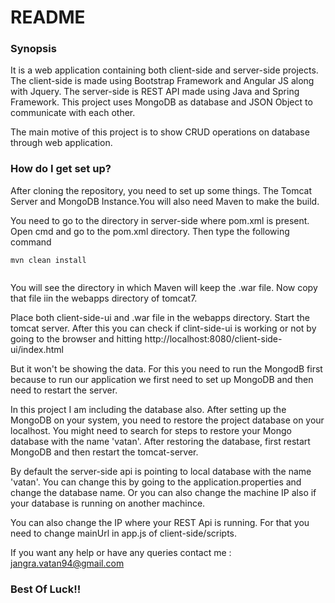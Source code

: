 # README #


### Synopsis ###

It is a web application containing both client-side and server-side projects. The client-side is made using Bootstrap Framework and Angular JS along with Jquery.
The server-side is REST API made using Java and Spring Framework. 
This project uses MongoDB as database and JSON Object to communicate with each other.

The main motive of this project is to show CRUD operations on database through web application.

### How do I get set up? ###

After cloning the repository, you need to set up some things. The Tomcat Server and MongoDB Instance.You will also need Maven to make the build.

You need to go to the directory in server-side where pom.xml is present. Open cmd and go to the pom.xml directory. Then type the following command
 
```
mvn clean install


```
You will see the directory in which Maven will keep the .war file. Now copy that file iin the webapps directory of tomcat7.

Place both client-side-ui and .war file in the webapps directory. Start the tomcat server. After this you can check if clint-side-ui is working or not by going to the browser and hitting http://localhost:8080/client-side-ui/index.html

But it won't be showing the data. For this you need to run the MongodB first because to run our application we first need to set up MongoDB and then need to restart the server.

In this project I am including the database also. After setting up the MongoDB on your system, you need to restore the project database on your localhost. You might need to search for steps to restore your Mongo database with the name 'vatan'. After restoring the database, first restart MongoDB and then restart the tomcat-server.

By default the server-side api is pointing to local database with the name 'vatan'. You can change this by going to the application.properties and change the database name. Or you can also change the machine IP also if your database is running on another machince.

You can also change the IP where your REST Api is running. For that you need to change mainUrl in app.js of client-side/scripts.

If you want any help or have any queries contact me : jangra.vatan94@gmail.com


### Best Of Luck!! ###